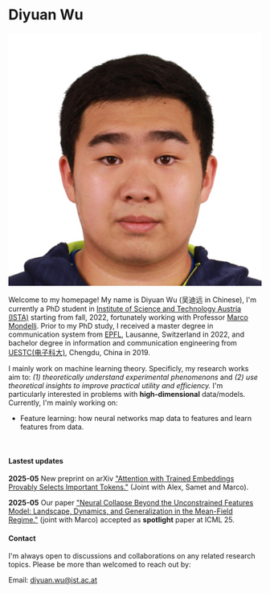 # Diyuan Wu
![Profile Picture](./src/image/me.jpeg)

Welcome to my homepage! My name is Diyuan Wu (吴迪远  in Chinese), I'm currently a PhD student in [Institute of Science and Technology Austria (ISTA)](https://ist.ac.at/en/home/) starting from fall, 2022, fortunately working with Professor [Marco Mondelli](http://marcomondelli.com/). Prior to my PhD study, I received a master degree in communication system from [EPFL](https://www.epfl.ch/en/), Lausanne, Switzerland in 2022, and bachelor degree in information and communication engineering from [UESTC(电子科大)](https://en.uestc.edu.cn/), Chengdu, China in 2019. 


I mainly work on machine learning theory. Specificly, my research works aim to: *(1) theoretically understand experimental phenomenons* and *(2) use theoretical insights to improve practical utility and efficiency.* I'm particularly interested in problems with **high-dimensional** data/models. Currently, I'm mainly working on:

- Feature learning: how neural networks map data to features and learn features from data.

&nbsp;


#### Lastest updates

**2025-05** New preprint on arXiv ["Attention with Trained Embeddings Provably Selects Important Tokens."](https://arxiv.org/abs/2505.17282) (Joint with Alex, Samet and Marco). 

**2025-05** Our paper ["Neural Collapse Beyond the Unconstrained Features Model: Landscape, Dynamics, and Generalization in the Mean-Field Regime."](https://arxiv.org/abs/2501.19104) (joint with Marco) accepted as **spotlight** paper at ICML 25.


#### Contact

I'm always open to discussions and collaborations on any related research topics. Please be more than welcomed to reach out by: 

Email: diyuan.wu@ist.ac.at
                        
